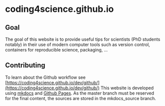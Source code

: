 # coding4science.github.io

## Goal
The goal of this website is to provide useful tips for scientists (PhD students notably)
in their use of modern computer tools such as version control, containers for reproducible science, packaging, ...

## Contributing
To learn about the Github workflow see [https://coding4science.github.io/dev/github/](https://coding4science.github.io/dev/github/)
This website is developed using [mkdocs](http://www.mkdocs.org/) and [Github Pages]().
As the master branch must be reserved for the final content, the sources are stored in the mkdocs_source branch.
